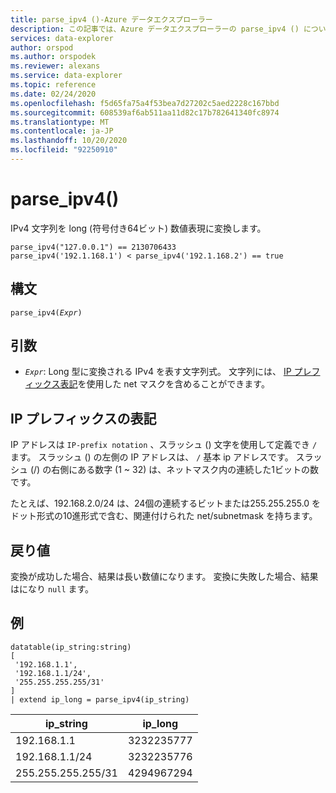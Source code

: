 ```yaml
---
title: parse_ipv4 ()-Azure データエクスプローラー
description: この記事では、Azure データエクスプローラーの parse_ipv4 () について説明します。
services: data-explorer
author: orspod
ms.author: orspodek
ms.reviewer: alexans
ms.service: data-explorer
ms.topic: reference
ms.date: 02/24/2020
ms.openlocfilehash: f5d65fa75a4f53bea7d27202c5aed2228c167bbd
ms.sourcegitcommit: 608539af6ab511aa11d82c17b782641340fc8974
ms.translationtype: MT
ms.contentlocale: ja-JP
ms.lasthandoff: 10/20/2020
ms.locfileid: "92250910"
---
```

# <a name="parse_ipv4"></a>parse_ipv4()

IPv4 文字列を long (符号付き64ビット) 数値表現に変換します。

```kusto
parse_ipv4("127.0.0.1") == 2130706433
parse_ipv4('192.1.168.1') < parse_ipv4('192.1.168.2') == true
```

## <a name="syntax"></a>構文

`parse_ipv4(`*`Expr`*`)`

## <a name="arguments"></a>引数

* *`Expr`*: Long 型に変換される IPv4 を表す文字列式。 文字列には、 [IP プレフィックス表記](#ip-prefix-notation)を使用した net マスクを含めることができます。

## <a name="ip-prefix-notation"></a>IP プレフィックスの表記

IP アドレスは `IP-prefix notation` 、スラッシュ () 文字を使用して定義でき `/` ます。
スラッシュ () の左側の IP アドレスは、 `/` 基本 ip アドレスです。 スラッシュ (/) の右側にある数字 (1 ~ 32) は、ネットマスク内の連続した1ビットの数です。

たとえば、192.168.2.0/24 は、24個の連続するビットまたは255.255.255.0 をドット形式の10進形式で含む、関連付けられた net/subnetmask を持ちます。

## <a name="returns"></a>戻り値

変換が成功した場合、結果は長い数値になります。
変換に失敗した場合、結果はになり `null` ます。
 
## <a name="example"></a>例

<!-- csl: https://help.kusto.windows.net/Samples -->
```kusto
datatable(ip_string:string)
[
 '192.168.1.1',
 '192.168.1.1/24',
 '255.255.255.255/31'
]
| extend ip_long = parse_ipv4(ip_string)
```

|ip_string|ip_long|
|---|---|
|192.168.1.1|3232235777|
|192.168.1.1/24|3232235776|
|255.255.255.255/31|4294967294|
